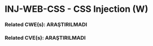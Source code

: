 # INJ-WEB-CSS - CSS Injection (W)

### Related CWE(s): ARAŞTIRILMADI
### Related CVE(s): ARAŞTIRILMADI